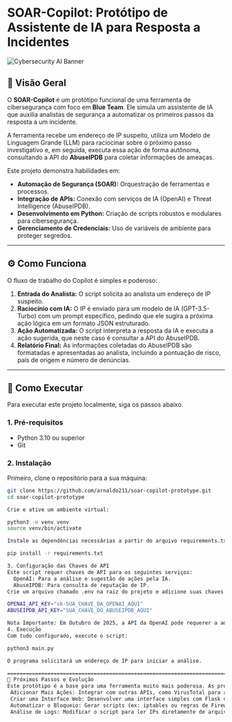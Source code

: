 # SOAR-Copilot: Protótipo de Assistente de IA para Resposta a Incidentes

![Cybersecurity AI Banner](https://i.imgur.com/e3sYn0Y.png )

## 📖 Visão Geral

O **SOAR-Copilot** é um protótipo funcional de uma ferramenta de cibersegurança com foco em **Blue Team**. Ele simula um assistente de IA que auxilia analistas de segurança a automatizar os primeiros passos da resposta a um incidente.

A ferramenta recebe um endereço de IP suspeito, utiliza um Modelo de Linguagem Grande (LLM) para raciocinar sobre o próximo passo investigativo e, em seguida, executa essa ação de forma autônoma, consultando a API do **AbuseIPDB** para coletar informações de ameaças.

Este projeto demonstra habilidades em:
- **Automação de Segurança (SOAR):** Orquestração de ferramentas e processos.
- **Integração de APIs:** Conexão com serviços de IA (OpenAI) e Threat Intelligence (AbuseIPDB).
- **Desenvolvimento em Python:** Criação de scripts robustos e modulares para cibersegurança.
- **Gerenciamento de Credenciais:** Uso de variáveis de ambiente para proteger segredos.

---

## ⚙️ Como Funciona

O fluxo de trabalho do Copilot é simples e poderoso:

1.  **Entrada do Analista:** O script solicita ao analista um endereço de IP suspeito.
2.  **Raciocínio com IA:** O IP é enviado para um modelo de IA (GPT-3.5-Turbo) com um prompt específico, pedindo que ele sugira a próxima ação lógica em um formato JSON estruturado.
3.  **Ação Automatizada:** O script interpreta a resposta da IA e executa a ação sugerida, que neste caso é consultar a API do AbuseIPDB.
4.  **Relatório Final:** As informações coletadas do AbuseIPDB são formatadas e apresentadas ao analista, incluindo a pontuação de risco, país de origem e número de denúncias.

---

## 🚀 Como Executar

Para executar este projeto localmente, siga os passos abaixo.

### 1. Pré-requisitos

- Python 3.10 ou superior
- Git

### 2. Instalação

Primeiro, clone o repositório para a sua máquina:
```bash
git clone https://github.com/arnaldo211/soar-copilot-prototype.git
cd soar-copilot-prototype

Crie e ative um ambiente virtual:

python3 -m venv venv
source venv/bin/activate

Instale as dependências necessárias a partir do arquivo requirements.txt:

pip install -r requirements.txt

3. Configuração das Chaves de API
Este script requer chaves de API para os seguintes serviços:
  OpenAI: Para a análise e sugestão de ações pela IA.
  AbuseIPDB: Para consulta de reputação de IP.
Crie um arquivo chamado .env na raiz do projeto e adicione suas chaves:

OPENAI_API_KEY="sk-SUA_CHAVE_DA_OPENAI_AQUI"
ABUSEIPDB_API_KEY="SUA_CHAVE_DO_ABUSEIPDB_AQUI"

Nota Importante: Em Outubro de 2025, a API da OpenAI pode requerer a adição de um método de pagamento para ativar a cota de uso da API, mesmo para novas contas. O script só funcionará com uma chave de API que tenha uma cota ativa.
4. Execução
Com tudo configurado, execute o script:

python3 main.py

O programa solicitará um endereço de IP para iniciar a análise.

===========================================================================
🔮 Próximos Passos e Evolução
Este protótipo é a base para uma ferramenta muito mais poderosa. As próximas etapas poderiam incluir:
 Adicionar Mais Ações: Integrar com outras APIs, como VirusTotal para análise de hashes ou Shodan para informações de hosts.
 Criar uma Interface Web: Desenvolver uma interface simples com Flask ou FastAPI para uma experiência de usuário mais rica.
 Automatizar o Bloqueio: Gerar scripts (ex: iptables ou regras de Firewall do Windows ) para bloquear IPs maliciosos com a aprovação do analista.
 Análise de Logs: Modificar o script para ler IPs diretamente de arquivos de log (ex: Apache, Nginx, Firewall).
